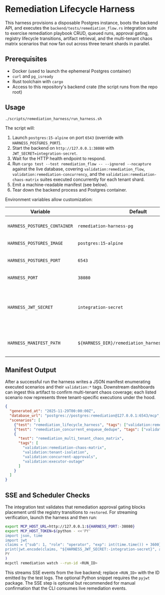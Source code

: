 # Remediation Lifecycle Harness

This harness provisions a disposable Postgres instance, boots the backend API, and executes the
`backend/tests/remediation_flow.rs` integration suite to exercise remediation playbook CRUD,
queued runs, approval gating, registry lifecycle transitions, artifact retrieval, and the
multi-tenant chaos matrix scenarios that now fan out across three tenant shards in parallel.

## Prerequisites

* Docker (used to launch the ephemeral Postgres container)
* `curl` and `pg_isready`
* Rust toolchain with `cargo`
* Access to this repository's backend crate (the script runs from the repo root)

## Usage

```bash
./scripts/remediation_harness/run_harness.sh
```

The script will:

1. Launch `postgres:15-alpine` on port `6543` (override with `HARNESS_POSTGRES_PORT`).
2. Start the backend on `http://127.0.0.1:38080` with `JWT_SECRET=integration-secret`.
3. Wait for the HTTP health endpoint to respond.
4. Run `cargo test --test remediation_flow -- --ignored --nocapture` against the live database,
   covering `validation:remediation_flow`, `validation:remediation-concurrency`, and the
   `validation:remediation-chaos-matrix` suites executed concurrently for each tenant shard.
5. Emit a machine-readable manifest (see below).
6. Tear down the backend process and Postgres container.

Environment variables allow customization:

| Variable | Default | Description |
| --- | --- | --- |
| `HARNESS_POSTGRES_CONTAINER` | `remediation-harness-pg` | Docker container name. |
| `HARNESS_POSTGRES_IMAGE` | `postgres:15-alpine` | Postgres image tag. |
| `HARNESS_POSTGRES_PORT` | `6543` | Host port exposed by Postgres. |
| `HARNESS_PORT` | `38080` | Backend HTTP port. |
| `HARNESS_JWT_SECRET` | `integration-secret` | JWT secret exported to the backend and integration test. |
| `HARNESS_MANIFEST_PATH` | `${HARNESS_DIR}/remediation_harness_manifest.json` | Override manifest output location. |

## Manifest Output

After a successful run the harness writes a JSON manifest enumerating executed scenarios and their
`validation:*` tags. Downstream dashboards can ingest this artifact to confirm multi-tenant chaos
coverage; each listed scenario now represents three tenant-specific executions under the hood.

```json
{
  "generated_at": "2025-11-29T00:00:00Z",
  "database_url": "postgres://postgres:remediation@127.0.0.1:6543/mcp",
  "scenarios": [
    {"test": "remediation_lifecycle_harness", "tags": ["validation:remediation_flow"]},
    {"test": "remediation_concurrent_enqueue_dedupe", "tags": ["validation:remediation-concurrency"]},
    {
      "test": "remediation_multi_tenant_chaos_matrix",
      "tags": [
        "validation:remediation-chaos-matrix",
        "validation:tenant-isolation",
        "validation:concurrent-approvals",
        "validation:executor-outage"
      ]
    }
  ]
}
```

## SSE and Scheduler Checks

The integration test validates that remediation approval gating blocks placement until the
registry transitions to `restored`. For streaming verification, launch the harness and then run:

```bash
export MCP_HOST_URL=http://127.0.0.1:${HARNESS_PORT:-38080}
export MCP_HOST_TOKEN=$(python - <<'PY'
import json, time
import jwt
claims = {"sub": 1, "role": "operator", "exp": int(time.time()) + 3600}
print(jwt.encode(claims, "${HARNESS_JWT_SECRET:-integration-secret}", algorithm="HS256"))
PY
)
mcpctl remediation watch --run-id <RUN_ID>
```

This streams SSE events from the live backend; replace `<RUN_ID>` with the ID emitted by the test
logs. The optional Python snippet requires the `pyjwt` package. The SSE step is optional but
recommended for manual confirmation that the CLI consumes live remediation events.
